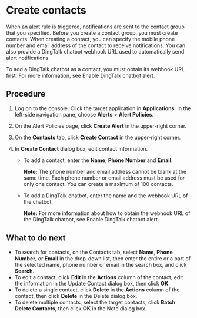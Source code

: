 # Create contacts

When an alert rule is triggered, notifications are sent to the contact group that you specified. Before you create a contact group, you must create contacts. When creating a contact, you can specify the mobile phone number and email address of the contact to receive notifications. You can also provide a DingTalk chatbot webhook URL used to automatically send alert notifications.

To add a DingTalk chatbot as a contact, you must obtain its webhook URL first. For more information, see Enable DingTalk chatbot alert.

## Procedure

1.  Log on to the console. Click the target application in **Applications**. In the left-side navigation pane, choose **Alerts** \> **Alert Policies**.

2.  On the Alert Policies page, click **Create Alert** in the upper-right corner.

3.  On the **Contacts** tab, click **Create Contact** in the upper-right corner.

4.  In **Create Contact** dialog box, edit contact information.

    -   To add a contact, enter the **Name**, **Phone Number** and **Email**.

        **Note:** The phone number and email address cannot be blank at the same time. Each phone number or email address must be used for only one contact. You can create a maximum of 100 contacts.

    -   To add a DingTalk chatbot, enter the name and the webhook URL of the chatbot.

        **Note:** For more information about how to obtain the webhook URL of the DingTalk chatbot, see Enable DingTalk chatbot alert.


## What to do next

-   To search for contacts, on the Contacts tab, select **Name**, **Phone Number**, or **Email** in the drop-down list, then enter the entire or a part of the selected name, phone number or email in the search box, and click **Search**.
-   To edit a contact, click **Edit** in the **Actions** column of the contact, edit the information in the Update Contact dialog box, then click **OK**.
-   To delete a single contact, click **Delete** in the **Actions** column of the contact, then click **Delete** in the Delete dialog box.
-   To delete multiple contacts, select the target contacts, click **Batch Delete Contacts**, then click **OK** in the Note dialog box.


